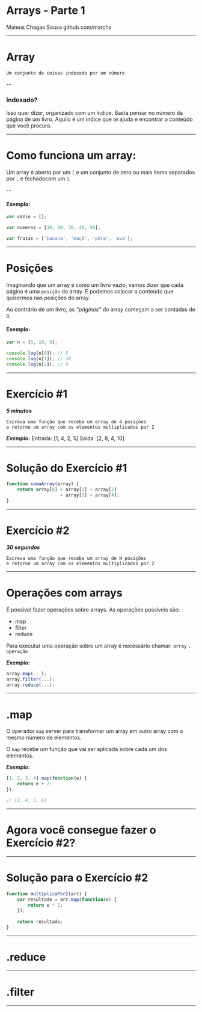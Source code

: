 Arrays - Parte 1
===

Mateus Chagas Sousa
github.com/matchs

---
# Array

```
Um conjunto de coisas indexado por um número
```
--

### Indexado?
Isso quer dizer, organizado com um índice.
Basta pensar no número da página de um livro. Aquilo é um índice que te ajuda e encontrar o conteúdo que você procura.

---
# Como funciona um array:

Um array é aberto por um `[` e um conjunto de zero ou mais items separados por `,` e fechadocom um `]`. 

--

#### Exemplo:
```javascript
var vazio = [];

var numeros = [10, 20, 30, 40, 50];

var frutas = ['banana', 'maçã', 'pêra', 'uva'];
```

---

# Posições

Imaginando que um array é como um livro vazio, vamos dizer que cada página é uma `posição` do array. E podemos colocar o conteúdo que quisermos nas posições do array.


Ao contrário de um livro, as *"páginas"* do array começam a ser contadas de `0`.


#### Exemplo:

```javascript
var n = [5, 10, 9];

console.log(n[0]); // 5
console.log(n[1]); // 10
console.log(n[2]); // 9
```

---
# Exercício #1

***5 minutos***
```
Escreva uma função que receba um array de 4 posições 
e retorne um array com os elementos multiplicados por 2
```

***Exemplo:***
Entrada: [1, 4, 2, 5]
Saída: [2, 8, 4, 10]

---
# Solução do Exercício #1
```javascript
function somaArray(array) {
	return array[0] + array[1] + array[2] 
    				+ array[3] + array[4];
}

```

---
# Exercício #2

***30 segundos***
```
Escreva uma função que receba um array de N posições 
e retorne um array com os elementos multiplicados por 2
```

---
# Operações com arrays

É possível fazer operações sobre arrays. As operações possíveis são:
- map
- filter
- reduce

Para executar uma operação sobre um array é necessário chamar: `array` `.` `operação`

***Exemplo:***
```javascript
array.map(...);
array.filter(...);
array.reduce(...);
```

---
# .map

O operador `map` server para transformar um array em outro array com o mesmo número de elementos.

O `map` recebe um função que vai ser aplicada sobre cada um dos elementos.

***Exemplo*:**
```javascript
[1, 2, 3, 4].map(function(e) {
	return e + 2;
});

// [2, 4, 5, 6]
```
---
# Agora você consegue fazer o Exercício #2?

---
# Solução para o Exercício #2
```javascript
function multiplicaPor2(arr) {
    var resultado = arr.map(function(e) {
    	return e * 2;
    });
    
    return resultado;
}
```

---
# .reduce
---
# .filter
---